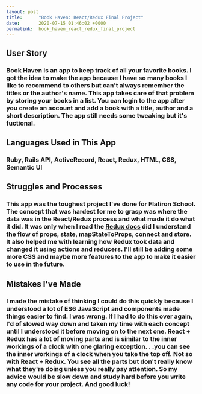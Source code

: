 ```yaml
---
layout: post
title:      "Book Haven: React/Redux Final Project"
date:       2020-07-15 01:46:02 +0000
permalink:  book_haven_react_redux_final_project
---
```


## User Story 
 ### Book Haven is an app to keep track of all your favorite books. I got the idea to make the app because I have so many books I like to recommend to others but can't always remember the titles or the author's name. This app takes care of that problem by storing your books in a list. You can login to the app after you create an account and add a book with a title, author and a short description. The app still needs some tweaking but it's fuctional. 
	
## Languages Used in This App 
### Ruby, Rails API, ActiveRecord, React, Redux, HTML, CSS, Semantic UI

## Struggles and Processes
### This app was the toughest project I've done for Flatiron School. The concept that was hardest for me to grasp was where the data was in the React/Redux process and what made it do what it did. It was only when I read the [Redux docs](https://redux.js.org/) did I understand the flow of props, state, mapStateToProps, connect and store. It also helped me with learning how Redux took data and changed it using actions and reducers. I'll still be adding some more CSS and maybe more features to the app to make it easier to use in the future. 

## Mistakes I've Made 
### I made the mistake of thinking I could do this quickly because I understood a lot of ES6 JavaScript and components made things easier to find. I was wrong. If I had to do this over again, I'd of slowed way down and taken my time with each concept until I understood it before moving on to the next one. React + Redux has a lot of moving parts and is similar to the inner workings of a clock with one glaring exception. . .you can see the inner workings of a clock when you take the top off. Not so with React + Redux. You see all the parts but don't really know what they're doing unless you really pay attention. So my advice would be slow down and study hard before you write any code for your project. And good luck! 

